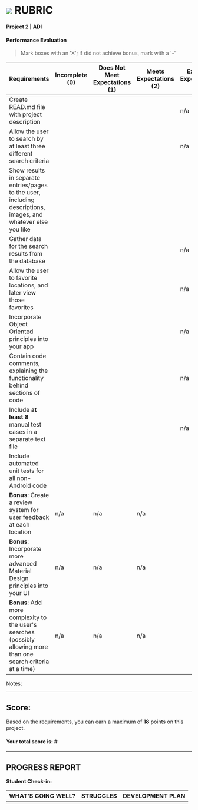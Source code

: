 # ![](https://ga-dash.s3.amazonaws.com/production/assets/logo-9f88ae6c9c3871690e33280fcf557f33.png) RUBRIC
**Project 2 | ADI** 	 						


#### Performance Evaluation
> Mark boxes with an 'X'; if did not achieve bonus, mark with a '-'

| Requirements | Incomplete (0) | Does Not Meet Expectations (1) | Meets Expectations (2) | Exceeds Expectations (3) |
|---|---|---|---|---|
| Create READ.md file with project description | | | | n/a |
| Allow the user to search by at least three different search criteria | | | | n/a |
| Show results in separate entries/pages to the user, including descriptions, images, and whatever else you like | | | | |
| Gather data for the search results from the database | | | | n/a |
| Allow the user to favorite locations, and later view those favorites | | |  | n/a |
| Incorporate Object Oriented principles into your app | | |  | n/a |
| Contain code comments, explaining the functionality behind sections of code | | |  | n/a |
| Include **at least 8** manual test cases in a separate text file | | |  | n/a |
| Include automated unit tests for all non-Android code | | |  | |
| **Bonus**: Create a review system for user feedback at each location | n/a | n/a | n/a |   |
| **Bonus**: Incorporate more advanced Material Design principles into your UI | n/a | n/a | n/a |   |
| **Bonus**: Add more complexity to the user's searches (possibly allowing more than one search criteria at a time) | n/a | n/a | n/a |   |


Notes:

<!-- Example: Your getting the hang of this!  Be sure to practice proper indentation and spacing.  Nice work! -->

---

## Score:
Based on the requirements, you can earn a maximum of  **18**  points on this project.

#### Your total score is: **#**


---

## PROGRESS REPORT
**Student Check-in:**

|WHAT’S GOING WELL?|STRUGGLES|DEVELOPMENT PLAN|
|---|---|---|
| | | |

